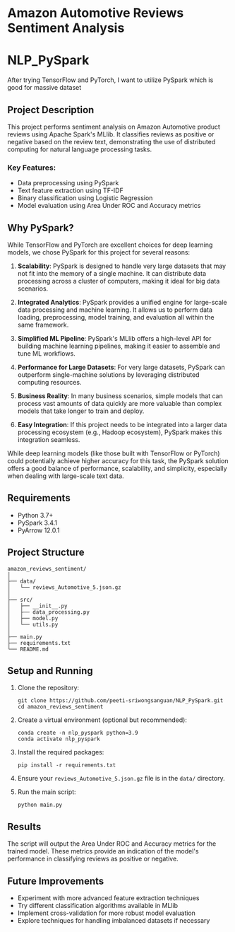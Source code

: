 # Amazon Automotive Reviews Sentiment Analysis

# NLP_PySpark
After trying TensorFlow and PyTorch, I want to utilize PySpark which is good for massive dataset


## Project Description

This project performs sentiment analysis on Amazon Automotive product reviews using Apache Spark's MLlib. It classifies reviews as positive or negative based on the review text, demonstrating the use of distributed computing for natural language processing tasks.

### Key Features:
- Data preprocessing using PySpark
- Text feature extraction using TF-IDF
- Binary classification using Logistic Regression
- Model evaluation using Area Under ROC and Accuracy metrics

## Why PySpark?

While TensorFlow and PyTorch are excellent choices for deep learning models, we chose PySpark for this project for several reasons:

1. **Scalability**: PySpark is designed to handle very large datasets that may not fit into the memory of a single machine. It can distribute data processing across a cluster of computers, making it ideal for big data scenarios.

2. **Integrated Analytics**: PySpark provides a unified engine for large-scale data processing and machine learning. It allows us to perform data loading, preprocessing, model training, and evaluation all within the same framework.

3. **Simplified ML Pipeline**: PySpark's MLlib offers a high-level API for building machine learning pipelines, making it easier to assemble and tune ML workflows.

4. **Performance for Large Datasets**: For very large datasets, PySpark can outperform single-machine solutions by leveraging distributed computing resources.

5. **Business Reality**: In many business scenarios, simple models that can process vast amounts of data quickly are more valuable than complex models that take longer to train and deploy.

6. **Easy Integration**: If this project needs to be integrated into a larger data processing ecosystem (e.g., Hadoop ecosystem), PySpark makes this integration seamless.

While deep learning models (like those built with TensorFlow or PyTorch) could potentially achieve higher accuracy for this task, the PySpark solution offers a good balance of performance, scalability, and simplicity, especially when dealing with large-scale text data.

## Requirements

- Python 3.7+
- PySpark 3.4.1
- PyArrow 12.0.1

## Project Structure

```
amazon_reviews_sentiment/
│
├── data/
│   └── reviews_Automotive_5.json.gz
│
├── src/
│   ├── __init__.py
│   ├── data_processing.py
│   ├── model.py
│   └── utils.py
│
├── main.py
├── requirements.txt
└── README.md
```

## Setup and Running

1. Clone the repository:
   ```
   git clone https://github.com/peeti-sriwongsanguan/NLP_PySpark.git
   cd amazon_reviews_sentiment
   ```

2. Create a virtual environment (optional but recommended):
   ```
   conda create -n nlp_pyspark python=3.9
   conda activate nlp_pyspark
   ```

3. Install the required packages:
   ```
   pip install -r requirements.txt
   ```

4. Ensure your `reviews_Automotive_5.json.gz` file is in the `data/` directory.

5. Run the main script:
   ```
   python main.py
   ```

## Results

The script will output the Area Under ROC and Accuracy metrics for the trained model. These metrics provide an indication of the model's performance in classifying reviews as positive or negative.

## Future Improvements

- Experiment with more advanced feature extraction techniques
- Try different classification algorithms available in MLlib
- Implement cross-validation for more robust model evaluation
- Explore techniques for handling imbalanced datasets if necessary


